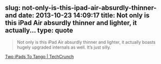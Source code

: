 slug: not-only-is-this-ipad-air-absurdly-thinner-and
date: 2013-10-23 14:09:17
title: Not only is this iPad Air absurdly thinner and lighter, it actually...
type: quote
---

> Not only is this iPad Air absurdly thinner and lighter, it actually boasts hugely upgraded internals as well. It’s just silly.

[Two iPads To Tango | TechCrunch](http://techcrunch.com/2013/10/22/ipad-air-versus-ipad-mini/)
